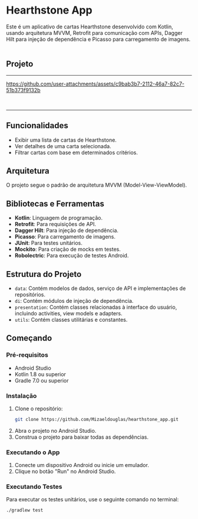 # Hearthstone App

Este é um aplicativo de cartas Hearthstone desenvolvido com Kotlin, usando arquitetura MVVM, Retrofit para comunicação com APIs, Dagger Hilt para injeção de dependência e Picasso para carregamento de imagens.
<br>
<br>

## Projeto

<hr>

https://github.com/user-attachments/assets/c9bab3b7-2112-46a7-82c7-51b373f9132b

<br>
<hr>

## Funcionalidades

- Exibir uma lista de cartas de Hearthstone.
- Ver detalhes de uma carta selecionada.
- Filtrar cartas com base em determinados critérios.

## Arquitetura

O projeto segue o padrão de arquitetura MVVM (Model-View-ViewModel).

## Bibliotecas e Ferramentas

- **Kotlin**: Linguagem de programação.
- **Retrofit**: Para requisições de API.
- **Dagger Hilt**: Para injeção de dependência.
- **Picasso**: Para carregamento de imagens.
- **JUnit**: Para testes unitários.
- **Mockito**: Para criação de mocks em testes.
- **Robolectric**: Para execução de testes Android.

## Estrutura do Projeto

- `data`: Contém modelos de dados, serviço de API e implementações de repositórios.
- `di`: Contém módulos de injeção de dependência.
- `presentation`: Contém classes relacionadas à interface do usuário, incluindo activities, view models e adapters.
- `utils`: Contém classes utilitárias e constantes.

## Começando

### Pré-requisitos

- Android Studio
- Kotlin 1.8 ou superior
- Gradle 7.0 ou superior

### Instalação

1. Clone o repositório:
    ```sh
    git clone https://github.com/Mizaeldouglas/hearthstone_app.git
    ```
2. Abra o projeto no Android Studio.
3. Construa o projeto para baixar todas as dependências.

### Executando o App

1. Conecte um dispositivo Android ou inicie um emulador.
2. Clique no botão "Run" no Android Studio.

### Executando Testes

Para executar os testes unitários, use o seguinte comando no terminal:
```sh
./gradlew test
